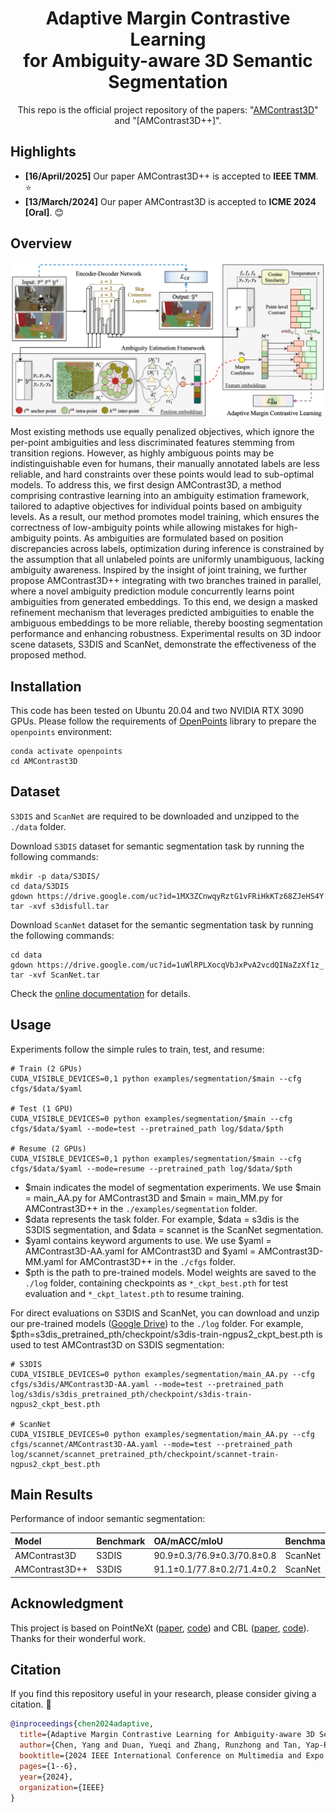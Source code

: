 <div align="center">
<h1>Adaptive Margin Contrastive Learning<br>
for Ambiguity-aware 3D Semantic Segmentation</h1>

This repo is the official project repository of the papers: "[AMContrast3D](https://ieeexplore.ieee.org/document/10688017)" and "[AMContrast3D++]".


</div>

## Highlights

- **[16/April/2025]** Our paper AMContrast3D++ is accepted to **IEEE TMM**. ⭐
- **[13/March/2024]** Our paper AMContrast3D is accepted to **ICME 2024 [Oral]**. 😊

## Overview

<div  align="center">    
 <img src="./figure/arch.png" width = "888"  align=center />
</div>


Most existing methods use equally penalized objectives, which ignore the per-point ambiguities and less discriminated features stemming from transition regions. However, as highly ambiguous points may be indistinguishable even for humans, their manually annotated labels are less reliable, and hard constraints over these points would lead to sub-optimal models. To address this, we first design AMContrast3D, a method comprising contrastive learning into an ambiguity estimation framework, tailored to adaptive objectives for individual points based on ambiguity levels. As a result, our method promotes model training, which ensures the correctness of low-ambiguity points while allowing mistakes for high-ambiguity points. As ambiguities are formulated based on position discrepancies across labels, optimization during inference is constrained by the assumption that all unlabeled points are uniformly unambiguous, lacking ambiguity awareness. Inspired by the insight of joint training, we further propose AMContrast3D++ integrating with two branches trained in parallel, where a novel ambiguity prediction module concurrently learns point ambiguities from generated embeddings. To this end, we design a masked refinement mechanism that leverages predicted ambiguities to enable the ambiguous embeddings to be more reliable, thereby boosting segmentation performance and enhancing robustness. Experimental results on 3D indoor scene datasets, S3DIS and ScanNet, demonstrate the effectiveness of the proposed method.


## Installation

This code has been tested on Ubuntu 20.04 and two NVIDIA RTX 3090 GPUs. Please follow the requirements of [OpenPoints](https://github.com/guochengqian/PointNeXt/blob/master/docs/index.md) library to prepare the `openpoints` environment: 

```shell script
conda activate openpoints
cd AMContrast3D
```

## Dataset

`S3DIS` and `ScanNet` are required to be downloaded and unzipped to the `./data` folder.

Download `S3DIS` dataset for semantic segmentation task by running the following commands:

```shell script
mkdir -p data/S3DIS/
cd data/S3DIS
gdown https://drive.google.com/uc?id=1MX3ZCnwqyRztG1vFRiHkKTz68ZJeHS4Y
tar -xvf s3disfull.tar
```

Download `ScanNet` dataset for the semantic segmentation task by running the following commands:

```shell script
cd data
gdown https://drive.google.com/uc?id=1uWlRPLXocqVbJxPvA2vcdQINaZzXf1z_
tar -xvf ScanNet.tar
```

Check the [online documentation](https://guochengqian.github.io/PointNeXt/) for details.

## Usage

Experiments follow the simple rules to train, test, and resume: 

```shell script
# Train (2 GPUs)
CUDA_VISIBLE_DEVICES=0,1 python examples/segmentation/$main --cfg cfgs/$data/$yaml

# Test (1 GPU)
CUDA_VISIBLE_DEVICES=0 python examples/segmentation/$main --cfg cfgs/$data/$yaml --mode=test --pretrained_path log/$data/$pth

# Resume (2 GPUs)
CUDA_VISIBLE_DEVICES=0,1 python examples/segmentation/$main --cfg cfgs/$data/$yaml --mode=resume --pretrained_path log/$data/$pth
```
- $main indicates the model of segmentation experiments. We use $main = main_AA.py for AMContrast3D and $main = main_MM.py for AMContrast3D++ in the `./examples/segmentation` folder.
- $data represents the task folder. For example, $data = s3dis is the S3DIS segmentation, and $data = scannet is the ScanNet segmentation.
- $yaml contains keyword arguments to use. We use $yaml = AMContrast3D-AA.yaml for AMContrast3D and $yaml = AMContrast3D-MM.yaml for AMContrast3D++ in the `./cfgs` folder.
- $pth is the path to pre-trained models. Model weights are saved to the `./log` folder, containing checkpoints as `*_ckpt_best.pth` for test evaluation and `*_ckpt_latest.pth` to resume training.

For direct evaluations on S3DIS and ScanNet, you can download and unzip our pre-trained models ([Google Drive](https://drive.google.com/drive/folders/105Kc7lWoac-awFitGyKQW0KAUjNSg9Qh?usp=sharing)) to the `./log` folder. For example, $pth=s3dis_pretrained_pth/checkpoint/s3dis-train-ngpus2_ckpt_best.pth is used to test AMContrast3D on S3DIS segmentation:

```shell script
# S3DIS
CUDA_VISIBLE_DEVICES=0 python examples/segmentation/main_AA.py --cfg cfgs/s3dis/AMContrast3D-AA.yaml --mode=test --pretrained_path log/s3dis/s3dis_pretrained_pth/checkpoint/s3dis-train-ngpus2_ckpt_best.pth

# ScanNet
CUDA_VISIBLE_DEVICES=0 python examples/segmentation/main_AA.py --cfg cfgs/scannet/AMContrast3D-AA.yaml --mode=test --pretrained_path log/scannet/scannet_pretrained_pth/checkpoint/scannet-train-ngpus2_ckpt_best.pth
```


## Main Results

Performance of indoor semantic segmentation:

|      Model      | Benchmark |        OA/mACC/mIoU       |  Benchmark   | mIoU(Val)/mIoU(Test)|
| :-------------- | :-------- | :--------------------------| :----------- | :---------------------|
|  AMContrast3D   |   S3DIS   | 90.9±0.3/76.9±0.3/70.8±0.8 |    ScanNet   |   71.2±0.9/71.2±1.0   |
|  AMContrast3D++ |   S3DIS   | 91.1±0.1/77.8±0.2/71.4±0.2 |    ScanNet   |   71.6±0.2/71.7±0.3   |


## Acknowledgment

This project is based on PointNeXt ([paper](https://arxiv.org/abs/2206.04670), [code](https://github.com/guochengqian/PointNeXt)) and CBL ([paper](https://arxiv.org/abs/2203.05272), [code](https://github.com/LiyaoTang/contrastBoundary)). Thanks for their wonderful work.


## Citation

If you find this repository useful in your research, please consider giving a citation. 🌷
```bibtex
@inproceedings{chen2024adaptive,
  title={Adaptive Margin Contrastive Learning for Ambiguity-aware 3D Semantic Segmentation},
  author={Chen, Yang and Duan, Yueqi and Zhang, Runzhong and Tan, Yap-Peng},
  booktitle={2024 IEEE International Conference on Multimedia and Expo (ICME)},
  pages={1--6},
  year={2024},
  organization={IEEE}
}
```


